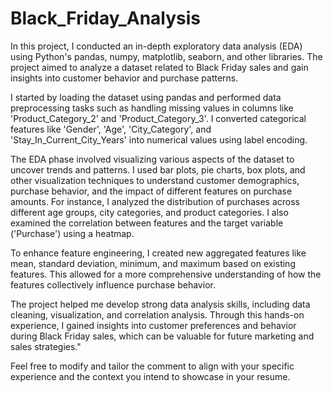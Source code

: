 # Black_Friday_Analysis
In this project, I conducted an in-depth exploratory data analysis (EDA) using Python's pandas, numpy, matplotlib, seaborn, and other libraries. The project aimed to analyze a dataset related to Black Friday sales and gain insights into customer behavior and purchase patterns.

I started by loading the dataset using pandas and performed data preprocessing tasks such as handling missing values in columns like 'Product_Category_2' and 'Product_Category_3'. I converted categorical features like 'Gender', 'Age', 'City_Category', and 'Stay_In_Current_City_Years' into numerical values using label encoding.

The EDA phase involved visualizing various aspects of the dataset to uncover trends and patterns. I used bar plots, pie charts, box plots, and other visualization techniques to understand customer demographics, purchase behavior, and the impact of different features on purchase amounts. For instance, I analyzed the distribution of purchases across different age groups, city categories, and product categories. I also examined the correlation between features and the target variable ('Purchase') using a heatmap.

To enhance feature engineering, I created new aggregated features like mean, standard deviation, minimum, and maximum based on existing features. This allowed for a more comprehensive understanding of how the features collectively influence purchase behavior.

The project helped me develop strong data analysis skills, including data cleaning, visualization, and correlation analysis. Through this hands-on experience, I gained insights into customer preferences and behavior during Black Friday sales, which can be valuable for future marketing and sales strategies."

Feel free to modify and tailor the comment to align with your specific experience and the context you intend to showcase in your resume.
